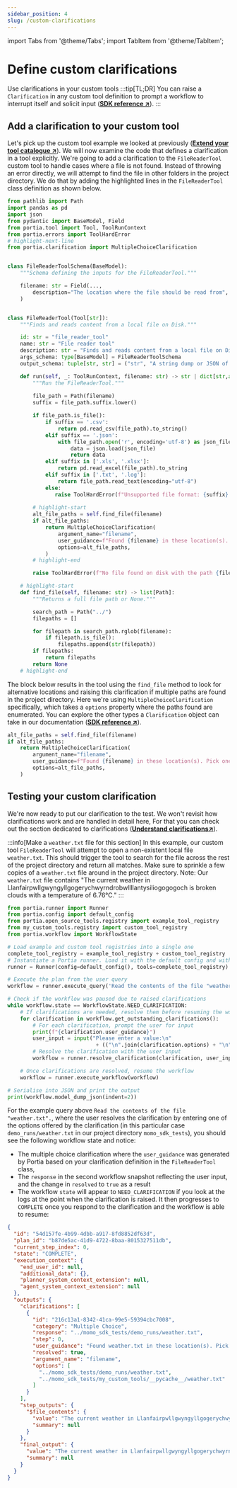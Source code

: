 ```yaml
---
sidebar_position: 4
slug: /custom-clarifications
---
```


import Tabs from '@theme/Tabs';
import TabItem from '@theme/TabItem';

# Define custom clarifications
Use clarifications in your custom tools
:::tip[TL;DR]
You can raise a `Clarification` in any custom tool definition to prompt a workflow to interrupt itself and solicit input (<a href="/SDK/portia/clarification" target="_blank">**SDK reference ↗**</a>).
:::


## Add a clarification to your custom tool
Let's pick up the custom tool example we looked at previously (<a href="/extend-tool-catalogue" target="_blank">**Extend your tool catalogue ↗**</a>). We will now examine the code that defines a clarification in a tool explicitly. We're going to add a clarification to the `FileReaderTool` custom tool to handle cases where a file is not found. Instead of throwing an error directly, we will attempt to find the file in other folders in the project directory. We do that by adding the highlighted lines in the `FileReaderTool` class definition as shown below.

```python title="my_custom_tools/file_reader_tool.py"
from pathlib import Path
import pandas as pd
import json
from pydantic import BaseModel, Field
from portia.tool import Tool, ToolRunContext
from portia.errors import ToolHardError
# highlight-next-line
from portia.clarification import MultipleChoiceClarification


class FileReaderToolSchema(BaseModel):
    """Schema defining the inputs for the FileReaderTool."""

    filename: str = Field(..., 
        description="The location where the file should be read from",
    )


class FileReaderTool(Tool[str]):
    """Finds and reads content from a local file on Disk."""

    id: str = "file_reader_tool"
    name: str = "File reader tool"
    description: str = "Finds and reads content from a local file on Disk"
    args_schema: type[BaseModel] = FileReaderToolSchema
    output_schema: tuple[str, str] = ("str", "A string dump or JSON of the file content")

    def run(self, _: ToolRunContext, filename: str) -> str | dict[str,any]:       
        """Run the FileReaderTool."""
        
        file_path = Path(filename)
        suffix = file_path.suffix.lower()

        if file_path.is_file():
            if suffix == '.csv':
                return pd.read_csv(file_path).to_string()
            elif suffix == '.json':
                with file_path.open('r', encoding='utf-8') as json_file:
                    data = json.load(json_file)
                    return data
            elif suffix in ['.xls', '.xlsx']:
                return pd.read_excel(file_path).to_string
            elif suffix in ['.txt', '.log']:
                return file_path.read_text(encoding="utf-8")
            else:
               raise ToolHardError(f"Unsupported file format: {suffix}. Supported formats are .txt, .log, .csv, .json, .xls, .xlsx.")
        
        # highlight-start
        alt_file_paths = self.find_file(filename)
        if alt_file_paths:
            return MultipleChoiceClarification(
                argument_name="filename",
                user_guidance=f"Found {filename} in these location(s). Pick one to continue:\n{alt_file_paths}",
                options=alt_file_paths,
            )
        # highlight-end

        raise ToolHardError(f"No file found on disk with the path {filename}.")

    # highlight-start
    def find_file(self, filename: str) -> list[Path]:
        """Returns a full file path or None."""

        search_path = Path("../")
        filepaths = []

        for filepath in search_path.rglob(filename):
            if filepath.is_file():
                filepaths.append(str(filepath))
        if filepaths:
            return filepaths
        return None
    # highlight-end
```

The block below results in the tool using the `find_file` method to look for alternative locations and raising this clarification if multiple paths are found in the project directory. Here we're using `MultipleChoiceClarification` specifically, which takes a `options` property where the paths found are enumerated. You can explore the other types a `Clarification` object can take in our documentation (<a href="/SDK/portia/clarification" target="_blank">**SDK reference ↗**</a>).

```python
alt_file_paths = self.find_file(filename)
if alt_file_paths:
    return MultipleChoiceClarification(
        argument_name="filename",
        user_guidance=f"Found {filename} in these location(s). Pick one to continue:\n{alt_file_paths}",
        options=alt_file_paths,
    )
```

## Testing your custom clarification
We're now ready to put our clarification to the test. We won't revisit how clarifications work and are handled in detail here, For that you can check out the section dedicated to clarifications (<a href="/understand-clarifications" target="_blank">**Understand clarifications↗**</a>).

:::info[Make a `weather.txt` file for this section]
In this example, our custom tool `FileReaderTool` will attempt to open a non-existent local file `weather.txt`. This should trigger the tool to search for the file across the rest of the project directory and return all matches. Make sure to sprinkle a few copies of a `weather.txt` file around in the project directory. 
Note: Our `weather.txt` file contains "The current weather in Llanfairpwllgwyngyllgogerychwyrndrobwllllantysiliogogogoch is broken clouds with a temperature of 6.76°C."
:::

```python title="main.py"
from portia.runner import Runner
from portia.config import default_config
from portia.open_source_tools.registry import example_tool_registry
from my_custom_tools.registry import custom_tool_registry
from portia.workflow import WorkflowState

# Load example and custom tool registries into a single one
complete_tool_registry = example_tool_registry + custom_tool_registry
# Instantiate a Portia runner. Load it with the default config and with the tools above
runner = Runner(config=default_config(), tools=complete_tool_registry)

# Execute the plan from the user query
workflow = runner.execute_query('Read the contents of the file "weather.txt".')

# Check if the workflow was paused due to raised clarifications
while workflow.state == WorkflowState.NEED_CLARIFICATION:
    # If clarifications are needed, resolve them before resuming the workflow
    for clarification in workflow.get_outstanding_clarifications():
        # For each clarification, prompt the user for input
        print(f"{clarification.user_guidance}")
        user_input = input("Please enter a value:\n" 
                            + (("\n".join(clarification.options) + "\n") if "options" in clarification else ""))
        # Resolve the clarification with the user input
        workflow = runner.resolve_clarification(clarification, user_input, workflow)

    # Once clarifications are resolved, resume the workflow
    workflow = runner.execute_workflow(workflow)

# Serialise into JSON and print the output
print(workflow.model_dump_json(indent=2))
```

For the example query above `Read the contents of the file "weather.txt".`, where the user resolves the clarification by entering one of the options offered by the clarification (in this particular case `demo_runs/weather.txt` in our project directory `momo_sdk_tests`), you should see the following workflow state and notice:
- The multiple choice clarification where the `user_guidance` was generated by Portia based on your clarification definition in the `FileReaderTool` class,
- The `response` in the second workflow snapshot reflecting the user input, and the change in `resolved` to `true` as a result
- The workflow `state` will appear to `NEED_CLARIFICATION` if you look at the logs at the point when the clarification is raised. It then progresses to `COMPLETE` once you respond to the clarification and the workflow is able to resume:
```json title="workflow_state.json"
{
  "id": "54d157fe-4b99-4dbb-a917-8fd8852df63d",
  "plan_id": "b87de5ac-41d9-4722-8baa-8015327511db",
  "current_step_index": 0,
  "state": "COMPLETE",
  "execution_context": {
    "end_user_id": null,
    "additional_data": {},
    "planner_system_context_extension": null,
    "agent_system_context_extension": null
  },
  "outputs": {
    "clarifications": [
      {
        "id": "216c13a1-8342-41ca-99e5-59394cbc7008",
        "category": "Multiple Choice",
        "response": "../momo_sdk_tests/demo_runs/weather.txt",
        "step": 0,
        "user_guidance": "Found weather.txt in these location(s). Pick one to continue:\n['../momo_sdk_tests/demo_runs/weather.txt', '../momo_sdk_tests/my_custom_tools/__pycache__/weather.txt']",
        "resolved": true,
        "argument_name": "filename",
        "options": [
          "../momo_sdk_tests/demo_runs/weather.txt",
          "../momo_sdk_tests/my_custom_tools/__pycache__/weather.txt"
        ]
      }
    ],
    "step_outputs": {
      "$file_contents": {
        "value": "The current weather in Llanfairpwllgwyngyllgogerychwyrndrobwllllantysiliogogogoch is broken clouds with a temperature of 6.76°C.",
        "summary": null
      }
    },
    "final_output": {
      "value": "The current weather in Llanfairpwllgwyngyllgogerychwyrndrobwllllantysiliogogogoch is broken clouds with a temperature of 6.76°C.",
      "summary": null
    }
  }
}
```
